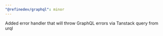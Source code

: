 ```yaml
---
"@refinedev/graphql": minor
---
```


Added error handler that will throw GraphQL errors via Tanstack query from urql
